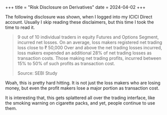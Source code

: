 
+++
title = "Risk Disclosure on Derivatives"
date = 2024-04-02
+++

The following disclosure was shown, when I logged into my ICICI Direct account. Usually I skip reading these disclaimers, but this time I took the time to read it.

> 9 out of 10 individual traders in equity Futures and Options Segment, incurred net losses.
> On an average, loss makers registered net trading loss close to ₹ 50,000
> Over and above the net trading losses incurred, loss makers expended an additional 28% of net trading losses as transaction costs.
> Those making net trading profits, incurred between 15% to 50% of such profits as transaction cost.
>
>    Source: SEBI Study

Woah, this is pretty hard hitting. It is not just the loss makers who are losing money, but even the profit makers lose a major portion as transaction cost.

It is interesting that, this gets splattered all over the trading interface, like the smoking warning on cigarette packs, and yet, people continue to use them.
